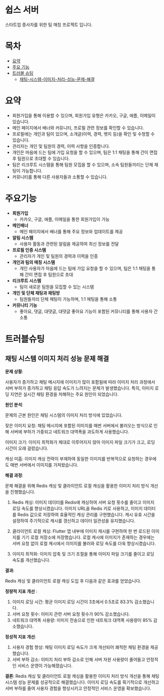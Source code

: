 # 쉽스 서버

스타트업 종사자를 위한 팀 매칭 프로젝트 입니다.

# 목차

-   [요약](#요약)
-   [주요 기능](#주요기능)
-   [트러블 슈팅](#트러블슈팅)
    -   [채팅-시스템-이미지-처리-성능-문제-해결](#채팅-시스템-이미지-처리-성능-문제-해결)

# 요약

- 회원가입을 통해 이용할 수 있으며, 회원가입 유형은 카카오, 구글, 애플, 이메일이 있습니다.
- 메인 페이지에서 배너와 커뮤니티, 프로필 관련 정보를 확인할 수 있습니다.
- 프로필에는 개인과 팀이 있으며, 소개글(이력, 경력, 뱃지 등)을 확인 및 수정할 수 있습니다.
- 관리자는 개인 및 팀원의 경력, 이력 사항을 인증합니다.
- 개인은 마음에 드는 팀에 가입 요청을 할 수 있으며, 팀은 1:1 채팅을 통해 간이 면접 후 팀원으로 초대할 수 있습니다.
- 팀은 리크루트 시스템을 통해 팀원 모집을 할 수 있으며, 소속 팀원들끼리는 단체 채팅이 가능합니다.
- 커뮤니티를 통해 다른 사용자들과 소통할 수 있습니다.

# 주요기능

- **회원가입**
    - 카카오, 구글, 애플, 이메일을 통한 회원가입이 가능
- **메인배너**
    - 메인 페이지에서 배너를 통해 주요 정보와 업데이트를 제공
- **알림 시스템**
    - 사용자 활동과 관련된 알림을 제공하여 최신 정보를 전달
- **프로필 인증 시스템**
    - 관리자가 개인 및 팀원의 경력과 이력을 인증
- **개인과 팀의 매칭 시스템**
    - 개인 사용자가 마음에 드는 팀에 가입 요청을 할 수 있으며, 팀은 1:1 채팅을 통해 간이 면접 후 팀원으로 초대
- **리크루트 시스템**
    - 팀이 새로운 팀원을 모집할 수 있는 시스템
- **개인 및 단체 채팅과 채팅방**
    - 팀원들끼리 단체 채팅이 가능하며, 1:1 채팅을 통해 소통
- **커뮤니티 기능**
    - 좋아요, 댓글, 대댓글, 대댓글 좋아요 기능이 포함된 커뮤니티를 통해 사용자 간 소통

# 트러블슈팅
## 채팅 시스템 이미지 처리 성능 문제 해결

**문제 상황**:

사용자가 증가하고 채팅 메시지에 이미지가 많이 포함됨에 따라 이미지 처리 과정에서 서버 부하가 증가하고 채팅 응답 속도가 느려지는 문제가 발생했습니다. 특히, 이미지 로딩 지연은 실시간 채팅 환경을 저해하는 주요 원인이 되었습니다.

**원인 분석**:

문제의 근본 원인은 채팅 시스템의 이미지 처리 방식에 있었습니다.

잦은 이미지 요청: 채팅 메시지에 포함된 이미지를 매번 서버에서 불러오는 방식으로 인해 서버에 부하가 가중되고 네트워크 대역폭을 과도하게 사용했습니다.

이미지 크기: 이미지 최적화가 제대로 이루어지지 않아 이미지 파일 크기가 크고, 로딩 시간이 오래 걸렸습니다.

캐싱 미흡: 이미지 캐싱 전략이 부재하여 동일한 이미지를 반복적으로 요청하는 경우에도 매번 서버에서 이미지를 가져왔습니다.

**해결 과정**:

문제 해결을 위해 Redis 캐싱 및 클라이언트 로컬 캐싱을 활용한 이미지 처리 방식 개선을 진행했습니다.

1. Redis 캐싱:
이미지 데이터를 Redis에 캐싱하여 서버 요청 횟수를 줄이고 이미지 로딩 속도를 향상시켰습니다.
이미지 URL을 Redis 키로 사용하고, 이미지 데이터를 Redis 값으로 저장하여 효율적인 캐싱 관리를 구현했습니다.
캐시 유효 시간을 설정하여 주기적으로 캐시를 갱신하고 데이터 일관성을 유지했습니다.

2. 클라이언트 로컬 캐싱: Flutter 앱 내부에 이미지 캐시를 구현하여 한 번 로드된 이미지를 기기 로컬 저장소에 저장했습니다. 로컬 캐시에 이미지가 존재하는 경우에는 서버 요청 없이 로컬 캐시에서 이미지를 불러와 로딩 속도를 더욱 향상시켰습니다.

3. 이미지 최적화: 이미지 압축 및 크기 조절을 통해 이미지 파일 크기를 줄이고 로딩 속도를 개선했습니다.

**결과**:

Redis 캐싱 및 클라이언트 로컬 캐싱 도입 후 다음과 같은 효과를 얻었습니다.

**정량적 지표 개선** :

1. 이미지 로딩 시간: 평균 이미지 로딩 시간이 3초에서 0.5초로 83.3% 감소했습니다.
2. 서버 요청 횟수: 이미지 관련 서버 요청 횟수가 90% 감소했습니다.
3. 네트워크 대역폭 사용량: 이미지 전송으로 인한 네트워크 대역폭 사용량이 85% 감소했습니다.

**정성적 지표 개선**:
1. 사용자 경험 향상: 채팅 이미지 로딩 속도가 크게 개선되어 쾌적한 채팅 환경을 제공했습니다.
2. 서버 부하 감소: 이미지 처리 부하 감소로 인해 서버 자원 사용량이 줄어들고 안정적인 서비스 운영이 가능해졌습니다.

**결론**:
Redis 캐싱 및 클라이언트 로컬 캐싱을 활용한 이미지 처리 방식 개선을 통해 채팅 시스템 성능 문제를 성공적으로 해결했습니다. 이미지 로딩 속도를 획기적으로 개선하고 서버 부하를 줄여 사용자 경험을 향상시키고 안정적인 서비스 운영을 확보했습니다.
